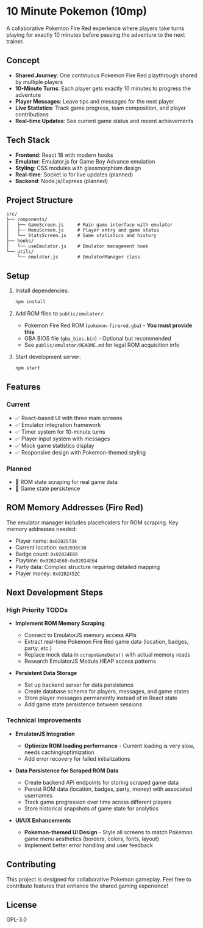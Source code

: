 # 10 Minute Pokemon (10mp)

A collaborative Pokemon Fire Red experience where players take turns playing for exactly 10 minutes before passing the adventure to the next trainer.

## Concept

- **Shared Journey**: One continuous Pokemon Fire Red playthrough shared by multiple players
- **10-Minute Turns**: Each player gets exactly 10 minutes to progress the adventure
- **Player Messages**: Leave tips and messages for the next player
- **Live Statistics**: Track game progress, team composition, and player contributions
- **Real-time Updates**: See current game status and recent achievements

## Tech Stack

- **Frontend**: React 18 with modern hooks
- **Emulator**: Emulator.js for Game Boy Advance emulation
- **Styling**: CSS modules with glassmorphism design
- **Real-time**: Socket.io for live updates (planned)
- **Backend**: Node.js/Express (planned)

## Project Structure

```
src/
├── components/
│   ├── GameScreen.js     # Main game interface with emulator
│   ├── MenuScreen.js     # Player entry and game status
│   └── StatsScreen.js    # Game statistics and history
├── hooks/
│   └── useEmulator.js    # Emulator management hook
└── utils/
    └── emulator.js       # EmulatorManager class
```

## Setup

1. Install dependencies:
   ```bash
   npm install
   ```

2. Add ROM files to `public/emulator/`:
   - Pokemon Fire Red ROM (`pokemon-firered.gba`) - **You must provide this**
   - GBA BIOS file (`gba_bios.bin`) - Optional but recommended
   - See `public/emulator/README.md` for legal ROM acquisition info

3. Start development server:
   ```bash
   npm start
   ```

## Features

### Current
- ✅ React-based UI with three main screens
- ✅ Emulator integration framework
- ✅ Timer system for 10-minute turns
- ✅ Player input system with messages
- ✅ Mock game statistics display
- ✅ Responsive design with Pokemon-themed styling

### Planned
- 🔄 ROM state scraping for real game data
- 🔄 Game state persistence

## ROM Memory Addresses (Fire Red)

The emulator manager includes placeholders for ROM scraping. Key memory addresses needed:
- Player name: `0x02025734`
- Current location: `0x02036E38` 
- Badge count: `0x02024E80`
- Playtime: `0x02024E60-0x02024E64`
- Party data: Complex structure requiring detailed mapping
- Player money: `0x0202452C`

## Next Development Steps

### High Priority TODOs

- **Implement ROM Memory Scraping**
  - Connect to EmulatorJS memory access APIs
  - Extract real-time Pokemon Fire Red game data (location, badges, party, etc.)
  - Replace mock data in `scrapeGameData()` with actual memory reads
  - Research EmulatorJS Module.HEAP access patterns

- **Persistent Data Storage**
  - Set up backend server for data persistence
  - Create database schema for players, messages, and game states
  - Store player messages permanently instead of in React state
  - Add game state persistence between sessions

### Technical Improvements

- **EmulatorJS Integration**
  - **Optimize ROM loading performance** - Current loading is very slow, needs caching/optimization
  - Add error recovery for failed initializations

- **Data Persistence for Scraped ROM Data**
  - Create backend API endpoints for storing scraped game data
  - Persist ROM data (location, badges, party, money) with associated usernames
  - Track game progression over time across different players
  - Store historical snapshots of game state for analytics

- **UI/UX Enhancements**
  - **Pokemon-themed UI Design** - Style all screens to match Pokemon game menu aesthetics (borders, colors, fonts, layout)
  - Implement better error handling and user feedback

## Contributing

This project is designed for collaborative Pokemon gameplay. Feel free to contribute features that enhance the shared gaming experience!

## License

GPL-3.0